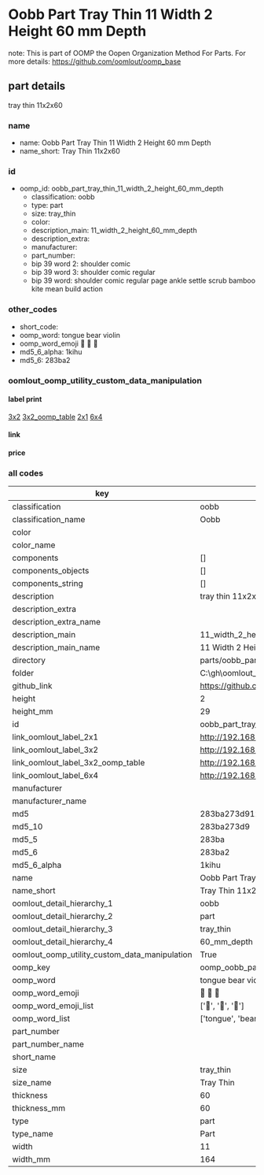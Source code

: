 # Oobb Part Tray Thin 11 Width 2 Height 60 mm Depth  

note: This is part of OOMP the Oopen Organization Method For Parts. For more details: https://github.com/oomlout/oomp_base

##  part details
  



tray thin 11x2x60



### name
* name: Oobb Part Tray Thin 11 Width 2 Height 60 mm Depth
* name_short: Tray Thin 11x2x60 
### id
* oomp_id: oobb_part_tray_thin_11_width_2_height_60_mm_depth
  * classification: oobb
  * type: part
  * size: tray_thin
  * color: 
  * description_main: 11_width_2_height_60_mm_depth
  * description_extra: 
  * manufacturer: 
  * part_number: 
  * bip 39 word 2: shoulder comic
  * bip 39 word 3: shoulder comic regular
  * bip 39 word: shoulder comic regular page ankle settle scrub bamboo kite mean build action

### other_codes
* short_code: 
* oomp_word: tongue bear violin
* oomp_word_emoji :tongue: :bear: :violin:
* md5_6_alpha: 1kihu
* md5_6: 283ba2






### oomlout_oomp_utility_custom_data_manipulation
#### label print
[3x2](http://192.168.1.245:1112/?label=oomp%201kihu)
[3x2_oomp_table](http://192.168.1.108:1112/?label=oomp%201kihu)
[2x1](http://192.168.1.242:1112/?label=oomp%201kihu)
[6x4](http://192.168.1.55:1112/?label=oomp%201kihu)    

#### link

                              

#### price







### all codes 
| key | value |  
| --- | --- |  
| classification | oobb |  
| classification_name | Oobb |  
| color |  |  
| color_name |  |  
| components | [] |  
| components_objects | [] |  
| components_string | [] |  
| description | tray thin 11x2x60 |  
| description_extra |  |  
| description_extra_name |  |  
| description_main | 11_width_2_height_60_mm_depth |  
| description_main_name | 11 Width 2 Height 60 mm Depth |  
| directory | parts/oobb_part_tray_thin_11_width_2_height_60_mm_depth |  
| folder | C:\gh\oomlout_oobb_version_4_generated_parts\things\oobb_part_tray_thin_11_width_2_height_60_mm_depth |  
| github_link | https://github.com/oomlout/oomlout_oomp_part_src/tree/main/parts/oobb_part_tray_thin_11_width_2_height_60_mm_depth |  
| height | 2 |  
| height_mm | 29 |  
| id | oobb_part_tray_thin_11_width_2_height_60_mm_depth |  
| link_oomlout_label_2x1 | http://192.168.1.242:1112/?label=oomp%201kihu |  
| link_oomlout_label_3x2 | http://192.168.1.245:1112/?label=oomp%201kihu |  
| link_oomlout_label_3x2_oomp_table | http://192.168.1.108:1112/?label=oomp%201kihu |  
| link_oomlout_label_6x4 | http://192.168.1.55:1112/?label=oomp%201kihu |  
| manufacturer |  |  
| manufacturer_name |  |  
| md5 | 283ba273d912183b118499ef698b9637 |  
| md5_10 | 283ba273d9 |  
| md5_5 | 283ba |  
| md5_6 | 283ba2 |  
| md5_6_alpha | 1kihu |  
| name | Oobb Part Tray Thin 11 Width 2 Height 60 mm Depth |  
| name_short | Tray Thin 11x2x60  |  
| oomlout_detail_hierarchy_1 | oobb |  
| oomlout_detail_hierarchy_2 | part |  
| oomlout_detail_hierarchy_3 | tray_thin |  
| oomlout_detail_hierarchy_4 | 60_mm_depth |  
| oomlout_oomp_utility_custom_data_manipulation | True |  
| oomp_key | oomp_oobb_part_tray_thin_11_width_2_height_60_mm_depth |  
| oomp_word | tongue bear violin |  
| oomp_word_emoji | :tongue: :bear: :violin: |  
| oomp_word_emoji_list | [':tongue:', ':bear:', ':violin:'] |  
| oomp_word_list | ['tongue', 'bear', 'violin'] |  
| part_number |  |  
| part_number_name |  |  
| short_name |  |  
| size | tray_thin |  
| size_name | Tray Thin |  
| thickness | 60 |  
| thickness_mm | 60 |  
| type | part |  
| type_name | Part |  
| width | 11 |  
| width_mm | 164 |  
